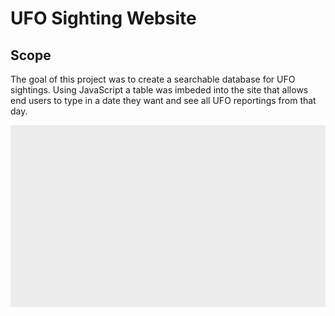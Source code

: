 # UFO Sighting Website


## Scope
The goal of this project was to create a searchable database for UFO sightings. Using JavaScript a table was imbeded into the site that allows end users to type in a date they want and see all UFO reportings from that day. 


![demo](images/ufo-site-demo.gif)




